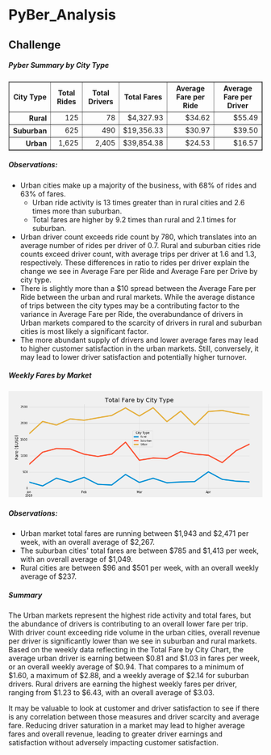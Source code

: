 # PyBer_Analysis


## Challenge


##### Pyber Summary by City Type
<table border="1" class="dataframe" style="width:100%">
  <thead>
    <tr align= "center;">
      <th>City Type</th>
      <th>Total Rides</th>
      <th>Total Drivers</th>
      <th>Total Fares</th>
      <th>Average Fare per Ride</th>
      <th>Average Fare per Driver</th>
    </tr>
  </thead>
  <tbody>
    <tr align="right">
      <th>Rural</th>
      <td>125</td>
      <td>78</td>
      <td>$4,327.93</td>
      <td>$34.62</td>
      <td>$55.49</td>
    </tr>
    <tr align="right">
      <th>Suburban</th>
      <td>625</td>
      <td>490</td>
      <td>$19,356.33</td>
      <td>$30.97</td>
      <td>$39.50</td>
    </tr>
    <tr align="right">
      <th>Urban</th>
      <td>1,625</td>
      <td>2,405</td>
      <td>$39,854.38</td>
      <td>$24.53</td>
      <td>$16.57</td>
    </tr>
  </tbody>
</table>


##### Observations:
+ Urban cities make up a majority of the business, with 68% of rides and 63% of fares.
  + Urban ride activity is 13 times greater than in rural cities and 2.6 times more than suburban.
  + Total fares are higher by 9.2 times than rural and 2.1 times for suburban.
+ Urban driver count exceeds ride count by 780, which translates into an average number of rides per driver of 0.7.  Rural and suburban cities ride counts exceed driver count, with average trips per driver at 1.6 and 1.3, respectively.  These differences in ratio to rides per driver explain the change we see in Average Fare per Ride and Average Fare per Drive by city type.
+ There is slightly more than a $10 spread between the Average Fare per Ride between the urban and rural markets.  While the average distance of trips between the city types may be a contributing factor to the variance in Average Fare per Ride, the overabundance of drivers in Urban markets compared to the scarcity of drivers in rural and suburban cities is most likely a significant factor.
+ The more abundant supply of drivers and lower average fares may lead to higher customer satisfaction in the urban markets. Still, conversely, it may lead to lower driver satisfaction and potentially higher turnover.



##### Weekly Fares by Market



![](https://github.com/kenwelsh/PyBer_Analysis/blob/master/analysis/Fig8_Challenge.png "Total Fare by City Type Chart")


##### Observations:
+ Urban market total fares are running between $1,943 and $2,471 per week, with an overall average of $2,267.
+ The suburban cities' total fares are between $785 and $1,413 per week, with an overall average of $1,049.
+ Rural cities are between $96 and $501 per week, with an overall weekly average of $237.


##### Summary
The Urban markets represent the highest ride activity and total fares, but the abundance of drivers is contributing to an overall lower fare per trip.  With driver count exceeding ride volume in the urban cities, overall revenue per driver is significantly lower than we see in suburban and rural markets.  Based on the weekly data reflecting in the Total Fare by City Chart, the average urban driver is earning between $0.81 and $1.03 in fares per week, or an overall weekly average of $0.94.  That compares to a minimum of $1.60, a maximum of $2.88, and a weekly average of $2.14 for suburban drivers.  Rural drivers are earning the highest weekly fares per driver, ranging from $1.23 to $6.43, with an overall average of $3.03.


It may be valuable to look at customer and driver satisfaction to see if there is any correlation between those measures and driver scarcity and average fare.  Reducing driver saturation in a market may lead to higher average fares and overall revenue, leading to greater driver earnings and satisfaction without adversely impacting customer satisfaction.
